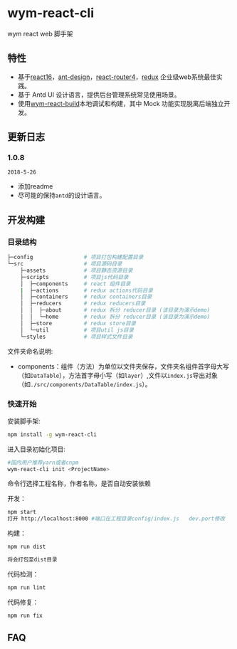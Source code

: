 # wym-react-cli

wym react web 脚手架

## 特性

* 基于[react16](https://github.com/facebook/react)，[ant-design](https://github.com/ant-design/ant-design)，[react-router4](https://reacttraining.com/react-router/web/example/basic)，[redux](https://redux.js.org/) 企业级web系统最佳实践。
* 基于 Antd UI 设计语言，提供后台管理系统常见使用场景。
* 使用[wym-react-build](https://www.npmjs.com/package/wym-react-build)本地调试和构建，其中 Mock 功能实现脱离后端独立开发。

## 更新日志

### 1.0.8

`2018-5-26`

* 添加readme
* 尽可能的保持`antd`的设计语言。

## 开发构建

### 目录结构

```bash
├─config                # 项目打包构建配置目录
└─src                   # 项目源码目录
    ├─assets            # 项目静态资源目录
    ├─scripts           # 项目js代码目录
    │  ├─components     # react 组件目录
    |  ├─actions        # redux actions代码目录
    │  ├─containers     # redux containers目录
    │  ├─reducers       # redux reducers目录
    │  │  ├─about       # redux 拆分 reducer目录 (该目录为演示demo)
    │  │  └─home        # redux 拆分 reducer目录 (该目录为演示demo)
    │  ├─store          # redux store目录
    │  └─util           # 项目util js目录
    └─styles            # 项目样式文件目录
```

文件夹命名说明:

* components：组件（方法）为单位以文件夹保存，文件夹名组件首字母大写（如`DataTable`），方法首字母小写（如`layer`）,文件以`index.js`导出对象（如`./src/components/DataTable/index.js`）。

### 快速开始

安装脚手架:

```bash
npm install -g wym-react-cli 
```

进入目录初始化项目:

```bash
#国内用户推荐yarn或者cnpm
wym-react-cli init <ProjectName> 
```
命令行选择工程名称，作者名称，是否自动安装依赖

开发：

```bash
npm start
打开 http://localhost:8000 #端口在工程目录config/index.js   dev.port修改
```

构建：


```bash
npm run dist

将会打包至dist目录 

```

代码检测：

```bash
npm run lint
```

代码修复：

```bash
npm run fix
```

## FAQ






